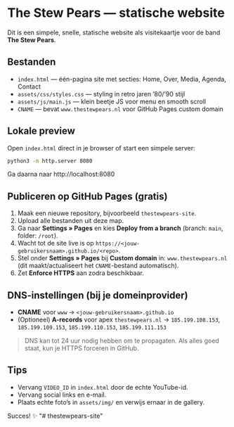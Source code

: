 # The Stew Pears — statische website

Dit is een simpele, snelle, statische website als visitekaartje voor de band **The Stew Pears**.

## Bestanden
- `index.html` — één-pagina site met secties: Home, Over, Media, Agenda, Contact
- `assets/css/styles.css` — styling in retro jaren ’80/’90 stijl
- `assets/js/main.js` — klein beetje JS voor menu en smooth scroll
- `CNAME` — bevat `www.thestewpears.nl` voor GitHub Pages custom domain

## Lokale preview
Open `index.html` direct in je browser of start een simpele server:
```bash
python3 -m http.server 8080
```
Ga daarna naar http://localhost:8080

## Publiceren op GitHub Pages (gratis)
1. Maak een nieuwe repository, bijvoorbeeld `thestewpears-site`.
2. Upload alle bestanden uit deze map.
3. Ga naar **Settings » Pages** en kies **Deploy from a branch** (branch: `main`, folder: `/root`).
4. Wacht tot de site live is op `https://<jouw-gebruikersnaam>.github.io/<repo>`.
5. Stel onder **Settings » Pages** bij **Custom domain** in: `www.thestewpears.nl` (dit maakt/actualiseert het `CNAME`-bestand automatisch).
6. Zet **Enforce HTTPS** aan zodra beschikbaar.

## DNS-instellingen (bij je domeinprovider)
- **CNAME** voor `www` → `<jouw-gebruikersnaam>.github.io`  
- (Optioneel) **A-records** voor apex `thestewpears.nl` → `185.199.108.153`, `185.199.109.153`, `185.199.110.153`, `185.199.111.153`

> DNS kan tot 24 uur nodig hebben om te propagaten. Als alles goed staat, kun je HTTPS forceren in GitHub.

## Tips
- Vervang `VIDEO_ID` in `index.html` door de echte YouTube-id.
- Vervang social links en e-mail.
- Plaats echte foto’s in `assets/img/` en verwijs ernaar in de gallery.

Succes! ✨
"# thestewpears-site" 
